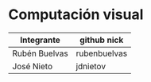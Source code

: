 # Computación visual
| Integrante  | github nick |
|-------------|-------------|
|Rubén Buelvas|rubenbuelvas |
|José Nieto   |jdnietov     |
